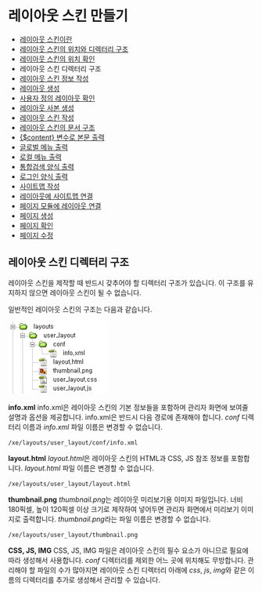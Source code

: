 # 레이아웃 스킨 만들기

- [레이아웃 스킨이란](../../01_about_layout)
- [레이아웃 스킨의 위치와 디렉터리 구조](../)
 - [레이아웃 스킨의 위치 확인](../confirm_directory)
 - 레이아웃 스킨 디렉터리 구조
- [레이아웃 스킨 정보 작성](../../03_write_layout_info)
- [레이아웃 생성](../../04_make_layout_instance)
 - [사용자 정의 레이아웃 확인](../../04_make_layout_instance/confirm_user_defined_layout)
 - [레이아웃 사본 생성](../../04_make_layout_instance/copy_layout)
- [레이아웃 스킨 작성](../../05_write_layout)
 - [레이아웃 스킨의 문서 구조](../../05_write_layout/layout_structure)
 - [{$content} 변수로 본문 출력](../../05_write_layout/print_content)
 - [글로벌 메뉴 출력](../../05_write_layout/print_global_menu)
 - [로컬 메뉴 출력](../../05_write_layout/print_local_menu)
 - [통합검색 양식 출력](../../05_write_layout/print_search_form)
 - [로그인 양식 출력](../../05_write_layout/print_login_form)
- [사이트맵 작성](../../06_write_sitemap)
- [레이아웃에 사이트맵 연결](../../07_link_sitemap)
- [페이지 모듈에 레이아웃 연결](../../08_link_layout)
 - [페이지 생성](../../08_link_layout/make_page)
 - [페이지 확인](../../08_link_layout/confirm_page)
 - [페이지 수정](../../08_link_layout/edit_page)

## 레이아웃 스킨 디렉터리 구조

레이아웃 스킨을 제작할 때 반드시 갖추어야 할 디렉터리 구조가 있습니다. 이 구조를 유지하지 않으면 레이아웃 스킨이 될 수 없습니다.

일반적인 레이아웃 스킨의 구조는 다음과 같습니다.

![레이아웃 스킨 디렉터리 구조](./001.png)

**info.xml**
info.xml은 레이아웃 스킨의 기본 정보들을 포함하며 관리자 화면에 보여줄 설명과 옵션을 제공합니다. info.xml은 반드시 다음 경로에 존재해야 합니다. *conf* 디렉터리 이름과 *info.xml* 파일 이름은 변경할 수 없습니다.

```
/xe/layouts/user_layout/conf/info.xml
```

**layout.html**
*layout.html*은 레이아웃 스킨의 HTML과 CSS, JS 참조 정보를 포함합니다. *layout.html* 파일 이름은 변경할 수 없습니다.

```
/xe/layouts/user_layout/layout.html
```

**thumbnail.png**
*thumbnail.png*는 레이아웃 미리보기용 이미지 파일입니다. 너비 180픽셀, 높이 120픽셀 이상 크기로 제작하여 넣어두면 관리자 화면에서 미리보기 이미지로 출력합니다. *thumbnail.png*라는 파일 이름은 변경할 수 없습니다.

```
/xe/layouts/user_layout/thumbnail.png
```

**CSS, JS, IMG**
CSS, JS, IMG 파일은 레이아웃 스킨의 필수 요소가 아니므로 필요에 따라 생성해서 사용합니다. *conf* 디렉터리를 제외한 어느 곳에 위치해도 무방합니다. 관리해야 할 파일의 수가 많아지면 레이아웃 스킨 디렉터리 아래에 *css*, *js*, *img*와 같은 이름의 디렉터리를 추가로 생성해서 관리할 수 있습니다.
